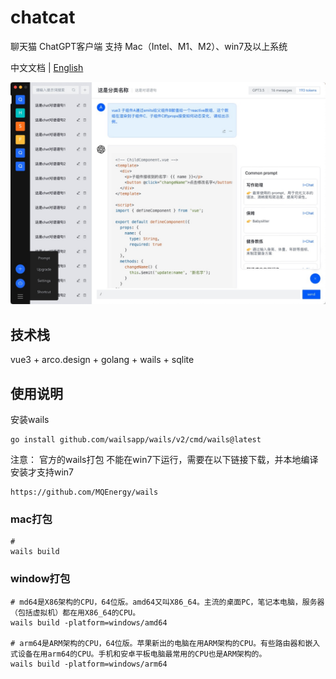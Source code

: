 # chatcat
聊天猫 ChatGPT客户端 支持 Mac（Intel、M1、M2）、win7及以上系统

中文文档 | [English](README.md)

<p align="center" style="text-align: center">
<img src="screenshot/home.jpg" />
</p>

## 技术栈
vue3 + arco.design + golang + wails + sqlite

## 使用说明
安装wails
```
go install github.com/wailsapp/wails/v2/cmd/wails@latest
```
注意：
官方的wails打包 不能在win7下运行，需要在以下链接下载，并本地编译安装才支持win7
```
https://github.com/MQEnergy/wails
```

### mac打包
```shell
# 
wails build
```

### window打包
```shell
# md64是X86架构的CPU，64位版。amd64又叫X86_64。主流的桌面PC，笔记本电脑，服务器（包括虚拟机）都在用X86_64的CPU。
wails build -platform=windows/amd64

# arm64是ARM架构的CPU，64位版。苹果新出的电脑在用ARM架构的CPU。有些路由器和嵌入式设备在用arm64的CPU。手机和安卓平板电脑最常用的CPU也是ARM架构的。
wails build -platform=windows/arm64
```